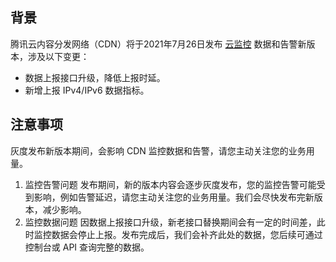 
## 背景

腾讯云内容分发网络（CDN）将于2021年7月26日发布 [云监控](https://console.cloud.tencent.com/monitor/overview) 数据和告警新版本，涉及以下变更：

- 数据上报接口升级，降低上报时延。
- 新增上报 IPv4/IPv6 数据指标。

## 注意事项

灰度发布新版本期间，会影响 CDN 监控数据和告警，请您主动关注您的业务用量。

1. 监控告警问题
发布期间，新的版本内容会逐步灰度发布，您的监控告警可能受到影响，例如告警延迟，请您主动关注您的业务用量。我们会尽快发布完新版本，减少影响。
2. 监控数据问题
因数据上报接口升级，新老接口替换期间会有一定的时间差，此时监控数据会停止上报。发布完成后，我们会补齐此处的数据，您后续可通过控制台或 API 查询完整的数据。

